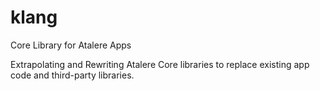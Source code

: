 # klang
Core Library for Atalere Apps

Extrapolating and Rewriting Atalere Core libraries to replace existing app code and third-party libraries.
